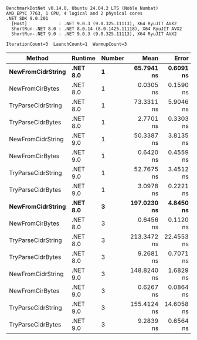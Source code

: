 ```

BenchmarkDotNet v0.14.0, Ubuntu 24.04.2 LTS (Noble Numbat)
AMD EPYC 7763, 1 CPU, 4 logical and 2 physical cores
.NET SDK 9.0.201
  [Host]            : .NET 9.0.3 (9.0.325.11113), X64 RyuJIT AVX2
  ShortRun-.NET 8.0 : .NET 8.0.14 (8.0.1425.11118), X64 RyuJIT AVX2
  ShortRun-.NET 9.0 : .NET 9.0.3 (9.0.325.11113), X64 RyuJIT AVX2

IterationCount=3  LaunchCount=1  WarmupCount=3  

```
| Method             | Runtime  | Number | Mean        | Error      | StdDev    | Min         | Max         | Allocated |
|------------------- |--------- |------- |------------:|-----------:|----------:|------------:|------------:|----------:|
| **NewFromCidrString**  | **.NET 8.0** | **1**      |  **65.7941 ns** |  **0.6091 ns** | **0.0334 ns** |  **65.7574 ns** |  **65.8228 ns** |         **-** |
| NewFromCirBytes    | .NET 8.0 | 1      |   0.0305 ns |  0.1590 ns | 0.0087 ns |   0.0223 ns |   0.0396 ns |         - |
| TryParseCidrString | .NET 8.0 | 1      |  73.3311 ns |  5.9046 ns | 0.3237 ns |  73.0863 ns |  73.6981 ns |         - |
| TryParseCidrBytes  | .NET 8.0 | 1      |   2.7701 ns |  0.3303 ns | 0.0181 ns |   2.7587 ns |   2.7910 ns |         - |
| NewFromCidrString  | .NET 9.0 | 1      |  50.3387 ns |  3.8135 ns | 0.2090 ns |  50.2067 ns |  50.5797 ns |         - |
| NewFromCirBytes    | .NET 9.0 | 1      |   0.6420 ns |  0.4559 ns | 0.0250 ns |   0.6203 ns |   0.6693 ns |         - |
| TryParseCidrString | .NET 9.0 | 1      |  52.7675 ns |  3.4512 ns | 0.1892 ns |  52.6437 ns |  52.9852 ns |         - |
| TryParseCidrBytes  | .NET 9.0 | 1      |   3.0978 ns |  0.2221 ns | 0.0122 ns |   3.0875 ns |   3.1112 ns |         - |
| **NewFromCidrString**  | **.NET 8.0** | **3**      | **197.0230 ns** |  **4.8450 ns** | **0.2656 ns** | **196.8117 ns** | **197.3211 ns** |         **-** |
| NewFromCirBytes    | .NET 8.0 | 3      |   0.6456 ns |  0.1120 ns | 0.0061 ns |   0.6404 ns |   0.6524 ns |         - |
| TryParseCidrString | .NET 8.0 | 3      | 213.3472 ns | 22.4553 ns | 1.2309 ns | 212.2299 ns | 214.6666 ns |         - |
| TryParseCidrBytes  | .NET 8.0 | 3      |   9.2681 ns |  0.7071 ns | 0.0388 ns |   9.2405 ns |   9.3124 ns |         - |
| NewFromCidrString  | .NET 9.0 | 3      | 148.8240 ns |  1.6829 ns | 0.0922 ns | 148.7175 ns | 148.8785 ns |         - |
| NewFromCirBytes    | .NET 9.0 | 3      |   0.6267 ns |  0.0864 ns | 0.0047 ns |   0.6216 ns |   0.6310 ns |         - |
| TryParseCidrString | .NET 9.0 | 3      | 155.4124 ns | 14.6058 ns | 0.8006 ns | 154.8953 ns | 156.3346 ns |         - |
| TryParseCidrBytes  | .NET 9.0 | 3      |   9.2839 ns |  0.6564 ns | 0.0360 ns |   9.2564 ns |   9.3246 ns |         - |
